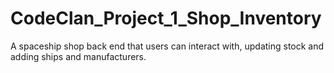 # CodeClan_Project_1_Shop_Inventory
A spaceship shop back end that users can interact with, updating stock and adding ships and manufacturers.

